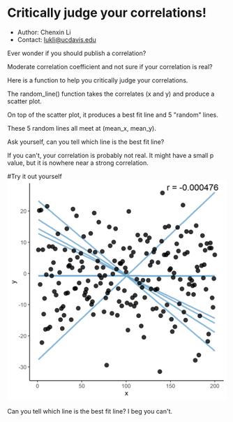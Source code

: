 # Critically judge your correlations! 

* Author: Chenxin Li
* Contact: lukli@ucdavis.edu 

Ever wonder if you should publish a correlation?

Moderate correlation coefficient and not sure if your correlation is real?

Here is a function to help you critically judge your correlations. 

The random_line() function takes the correlates (x and y) and produce a scatter plot.

On top of the scatter plot, it produces a best fit line and 5 "random" lines.

These 5 random lines all meet at (mean_x, mean_y). 

Ask yourself, can you tell which line is the best fit line?

If you can't, your correlation is probably not real. It might have a small p value, but it is nowhere near a strong correlation. 

#Try it out yourself
![Bad Example](https://github.com/cxli233/Critically_judge_your_correlations/blob/master/bad_example.png) 

Can you tell which line is the best fit line? I beg you can't. 

